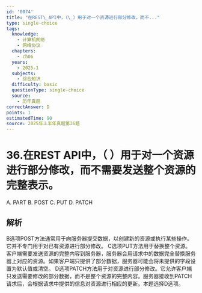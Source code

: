 ```yaml
---
id: '0074'
title: "在REST\_API中，（\_）用于对一个资源进行部分修改，而不..."
type: single-choice
tags:
  knowledge:
    - 计算机网络
    - 网络协议
  chapters:
    - ch06
  years:
    - 2025-1
  subjects:
    - 综合知识
  difficulty: basic
  questionType: single-choice
  source:
    - 历年真题
correctAnswer: D
points: 1
estimatedTime: 90
source: 2025年上半年真题第36题
---
```

# 36.在REST API中，（ ）用于对一个资源进行部分修改，而不需要发送整个资源的完整表示。

A. PART
B. POST
C. PUT
D. PATCH

## 解析

B选项POST方法通常用于向服务器提交数据，以创建新的资源或执行某些操作。它并不专门用于对已有资源进行部分修改。
C选项PUT方法用于替换整个资源。客户端需要发送资源的完整内容到服务器，服务器会用请求中的数据完全替换服务器上对应的资源。如果客户端只提供了部分数据，服务器可能会将未提供的字段设置为默认值或清空。
D选项PATCH方法用于对资源进行部分修改。它允许客户端只发送需要修改的部分数据，而不是整个资源的完整内容。服务器接收到PATCH请求后，会根据请求中提供的信息对资源进行相应的更新。本题选择D选项。
